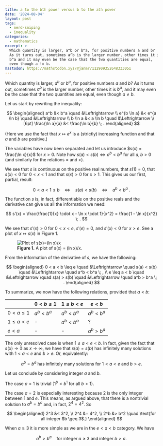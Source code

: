 ```yaml
---
title: a to the bth power versus b to the ath power
date: '2024-08-04'
layout: post
tags:
  - nerd-sniping
  - inequality
categories:
  - mathematics
excerpt: >-
  Which quantity is larger, a^b or b^a, for positive numbers a and b?
  As it turns out, sometimes a^b is the larger number, other times it is
  b^a and it may even be the case that the two quantities are equal,
  even though a != b.
mastodon: https://mathstodon.xyz/@janmr/112909352648333051
---
```

Which quantity is larger, $a^b$ or $b^a$, for positive numbers $a$ and $b$?
As it turns out, sometimes $a^b$ is the larger number, other times it is
$b^a$, and it may even be the case that the two quantities are equal,
even though $a \neq b$.

Let us start by rewriting the inequality:

$$
\begin{aligned}
a^b &< b^a \quad &\Leftrightarrow \\
e^{b \ln a} &< e^{a \ln b} \quad &\Leftrightarrow \\
b \ln a &< a \ln b \quad &\Leftrightarrow \\[6pt]
\frac{\ln a}{a} &< \frac{\ln b}{b} \; .
\end{aligned}
$$

(Here we use the fact that $x \mapsto e^x$ is a (strictly) increasing
function and that $a$ and $b$ are positive.)

The variables have now been separated and let us introduce
$s(x) = \frac{\ln x}{x}$ for $x > 0$.
Note how $s(a) < s(b) \Leftrightarrow a^b < b^a$ for all $a, b > 0$
(and similarly for the relations $=$ and $>$).

We see that $s$ is continuous on the positive real numbers,
that $s(1)=0$,
that $s(x)<0$ for $0<x<1$ and
that $s(x)>0$ for $x>1$.
This gives us our first, partial, result:

$$
0 < a < 1 \leq b \quad \Leftrightarrow \quad
s(a) < s(b) \quad \Leftrightarrow \quad
a^b < b^a \; .
$$

The function $s$ is, in fact, differentiable on the positive reals
and the derivative can give us all the information we need:

$$
s'(x) = \frac{\frac{1}{x} \cdot x - \ln x \cdot 1}{x^2} = \frac{1 - \ln x}{x^2}
\; .
$$

We see that $s'(x)>0$ for $0 < x < e$, $s'(e)=0$, and
$s'(x)<0$ for $x > e$.
See a plot of $x \mapsto s(x)$ in Figure&nbsp;1.

<figure>
  <img src="/media/lnx-over-x.svg" class="img-responsive" alt="Plot of s(x)=(ln x)/x">
  <figcaption><strong>Figure 1.</strong> A plot of s(x) = (ln x)/x.</figcaption>
</figure>

From the information of the derivative of $s$, we have the following:

$$
\begin{aligned}
0 < a < b \leq e \quad &\Leftrightarrow \quad
s(a) < s(b) \quad &\Leftrightarrow \quad
a^b < b^a \; , \\
e \leq a < b \quad &\Leftrightarrow \quad
s(a) > s(b) \quad &\Leftrightarrow \quad
a^b > b^a \; .
\end{aligned}
$$

To summarize, we now have the following relations, provided that $a < b$:

|                | $0 < b \leq 1$ | $1 \leq b < e$ | $e < b$     |
| -------------- | -------------- | -------------- | ----------- |
| $0 < a \leq 1$ | $a^b < b^a$    | $a^b < b^a$    | $a^b < b^a$ |
| $1 \leq a < e$ | -              | $a^b < b^a$    | ?           |
| $e < a$        | -              | -              | $a^b > b^a$ |

The only unresolved case is when $1 \leq a < e < b$.
In fact, given the fact that $s(x) \to 0$ as $x \to \infty$,
we have that $s(a) = s(b)$ has infinitely many solutions with
$1 < a < e$ and $b > e$.
Or, equivalently:

$$
a^b = b^a \text{ has infinitely many solutions for $1 < a < e$ and $b > e$.}
$$

Let us conclude by considering integer $a$ and $b$.

The case $a=1$ is trivial ($1^b < b^1$ for all $b > 1$).

The case $a=2$ is especially interesting because 2 is the only integer
between 1 and $e$.
This means, as argued above, that there is a nontrivial solution to
$a^b=b^a$ and, in fact, $2^4=4^2$.
So

$$
\begin{aligned}
2^3 &< 3^2, \\
2^4 &= 4^2, \\
2^b &> b^2 \quad \text{for all integer $b \geq 3$.}
\end{aligned}
$$

When $a \geq 3$ it is more simple as we are in the $e < a < b$ category.
We have

$$
a^b > b^a \quad \text{for integer $a \geq 3$ and integer $b > a$.}
$$

